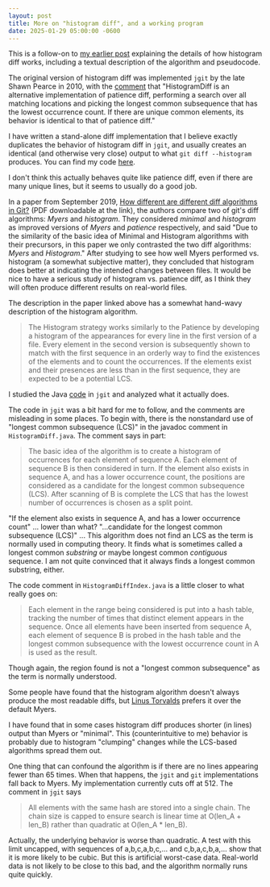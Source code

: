 ```yaml
---
layout: post
title: More on "histogram diff", and a working program
date: 2025-01-29 05:00:00 -0600
---
```


This is a follow-on to [my earlier post](https://www.raygard.net/2025/01/28/how-histogram-diff-works/) explaining the details of how histogram diff works, including a textual description of the algorithm and pseudocode.

The original version of histogram diff was implemented `jgit` by the late Shawn Pearce in 2010, with the [comment](https://eclipse.googlesource.com/jgit/jgit/+/b533a7293429258f34a6778a45a6c66dac55dc43) that "HistogramDiff is an alternative implementation of patience diff, performing a search over all matching locations and picking the longest common subsequence that has the lowest occurrence count. If there are unique common elements, its behavior is identical to that of patience diff."

I have written a stand-alone diff implementation that I believe exactly duplicates the behavior of histogram diff in `jgit`, and usually creates an identical (and otherwise very close) output to what `git diff --histogram` produces.
You can find my code [here](https://github.com/raygard/hdiff).

<!-- more -->

I don't think this actually behaves quite like patience diff, even if there are many unique lines, but it seems to usually do a good job.

In a paper from September 2019, [How different are different diff algorithms in Git?](https://link.springer.com/article/10.1007/s10664-019-09772-z) (PDF downloadable at the link), the authors compare two of git's diff algorithms: _Myers_ and _histogram_.
They considered _minimal_ and _histogram_ as improved versions of _Myers_ and _patience_ respectively, and said "Due to the similarity of the basic idea of Minimal and Histogram algorithms with their precursors, in this paper we only contrasted the two diff algorithms: _Myers_ and _Histogram_."
After studying to see how well Myers performed vs. histogram (a somewhat subjective matter), they concluded that histogram does better at indicating the intended changes between files.
It would be nice to have a serious study of histogram vs. patience diff, as I think they will often produce different results on real-world files.

The description in the paper linked above has a somewhat hand-wavy description of the histogram algorithm.
> The Histogram strategy works similarly to the Patience by developing a histogram of
the appearances for every line in the first version of a file. Every element in the second
version is subsequently shown to match with the first sequence in an orderly way to find
the existences of the elements and to count the occurrences. If the elements exist and their
presences are less than in the first sequence, they are expected to be a potential LCS. 

I studied the Java [code](https://github.com/eclipse-jgit/jgit/tree/master/org.eclipse.jgit/src/org/eclipse/jgit/diff) in `jgit` and analyzed what it actually does.

The code in `jgit` was a bit hard for me to follow, and the comments are misleading in some places.
To begin with, there is the nonstandard use of "longest common subsequence (LCS)" in the javadoc comment in `HistogramDiff.java`.
The comment says in part:
> The basic idea of the algorithm is to create a histogram of occurrences for each element of sequence A. Each element of sequence B is then considered in turn. If the element also exists in sequence A, and has a lower occurrence count, the positions are considered as a candidate for the longest common subsequence (LCS). After scanning of B is complete the LCS that has the lowest number of occurrences is chosen as a split point.

"If the element also exists in sequence A, and has a lower occurrence count" ... lower than what?
"...candidate for the longest common subsequence (LCS)" ... This algorithm does not find an LCS as the term is normally used in computing theory.
It finds what is sometimes called a longest common _substring_ or maybe longest common _contiguous_ sequence.
I am not quite convinced that it always finds a longest common substring, either.

The code comment in `HistogramDiffIndex.java` is a little closer to what really goes on:
> Each element in the range being considered is put into a hash table, tracking the number of times that distinct element appears in the sequence. Once all elements have been inserted from sequence A, each element of sequence B is probed in the hash table and the longest common subsequence with the lowest occurrence count in A is used as the result.

Though again, the region found is not a "longest common subsequence" as the term is normally understood.

Some people have found that the histogram algorithm doesn't always produce the most readable diffs, but [Linus Torvalds](https://lkml.org/lkml/2023/5/7/206) prefers it over the default Myers.

I have found that in some cases histogram diff produces shorter (in lines) output than Myers or "minimal".
This (counterintuitive to me) behavior is probably due to histogram "clumping" changes while the LCS-based algorithms spread them out.

One thing that can confound the algorithm is if there are no lines appearing fewer than 65 times.
When that happens, the `jgit` and `git` implementations fall back to Myers.
My implementation currently cuts off at 512.
The comment in `jgit` says 
> All elements with the same hash are stored into a single chain. The chain
 size is capped to ensure search is linear time at O(len_A + len_B) rather
 than quadratic at O(len_A * len_B).

Actually, the underlying behavior is worse than quadratic.
A test with this limit uncapped, with sequences of a,b,c,a,b,c,... and c,b,a,c,b,a,... show that it is more likely to be cubic.
But this is artificial worst-case data.
Real-world data is not likely to be close to this bad, and the algorithm normally runs quite quickly.
